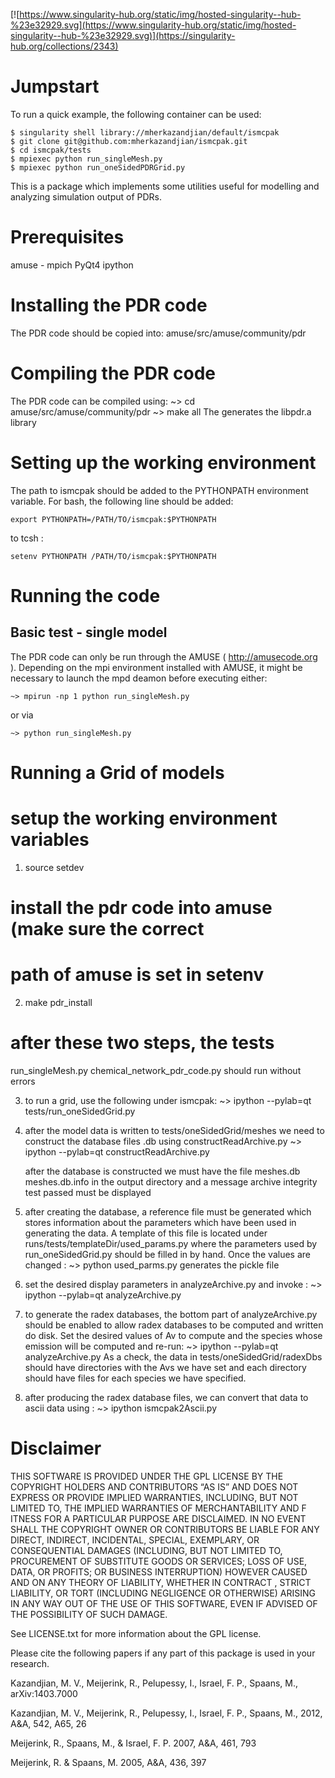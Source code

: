 [![https://www.singularity-hub.org/static/img/hosted-singularity--hub-%23e32929.svg](https://www.singularity-hub.org/static/img/hosted-singularity--hub-%23e32929.svg)](https://singularity-hub.org/collections/2343)

Jumpstart
=========
To run a quick example, the following container can be used:

    $ singularity shell library://mherkazandjian/default/ismcpak
    $ git clone git@github.com:mherkazandjian/ismcpak.git
    $ cd ismcpak/tests
    $ mpiexec python run_singleMesh.py
    $ mpiexec python run_oneSidedPDRGrid.py 

This is a package which implements some utilities useful for modelling and
analyzing simulation output of PDRs.

Prerequisites
=============
amuse  - mpich
PyQt4
ipython


Installing the PDR code
=======================
The PDR code should be copied into:
      amuse/src/amuse/community/pdr

Compiling the PDR code
======================
The PDR code can be compiled using:
    ~> cd amuse/src/amuse/community/pdr
    ~> make all
The generates the libpdr.a library

Setting up the working environment
==================================
The path to ismcpak should be added to the PYTHONPATH environment variable. For
bash, the following line should be added:

    export PYTHONPATH=/PATH/TO/ismcpak:$PYTHONPATH
   
to tcsh :

    setenv PYTHONPATH /PATH/TO/ismcpak:$PYTHONPATH

Running the code
================
  Basic test - single model
  -------------------------
  The PDR code can only be run through the AMUSE ( http://amusecode.org ).
  Depending on the mpi environment installed with AMUSE, it might be 
  necessary to launch the mpd deamon before executing either:
  
    ~> mpirun -np 1 python run_singleMesh.py
    
  or via
  
    ~> python run_singleMesh.py

Running a Grid of models
========================

# setup the working environment variables
1) source setdev

# install the pdr code into amuse (make sure the correct 
# path of amuse is set in setenv
2) make pdr_install

# after these two steps, the tests 
   run_singleMesh.py
   chemical_network_pdr_code.py
should run without errors


3) to run a grid, use the following under ismcpak:
   ~>  ipython --pylab=qt tests/run_oneSidedGrid.py

4) after the model data is written to 
      tests/oneSidedGrid/meshes
   we need to construct the database files .db using constructReadArchive.py
   ~> ipython --pylab=qt constructReadArchive.py

   after the database is constructed we must have the file 
         meshes.db  meshes.db.info
   in the output directory and a message 
         archive integrity test passed
   must be displayed

5) after creating the database, a reference file must be generated which 
   stores information about the parameters which have been used in 
   generating the data. A template of this file is located under
        runs/tests/templateDir/used_params.py
   where the parameters used by run_oneSidedGrid.py should be filled in
   by hand. Once the values are changed :
       ~> python used_parms.py
   generates the pickle file

6) set the desired display parameters in analyzeArchive.py and invoke :
     ~> ipython --pylab=qt analyzeArchive.py

7) to generate the radex databases, the bottom part of analyzeArchive.py should be enabled to
   allow radex databases to be computed and written do disk. Set the desired values of 
   Av to compute and the species whose emission will be computed and re-run: 
     ~> ipython --pylab=qt analyzeArchive.py
   As a check, the data in 
        tests/oneSidedGrid/radexDbs
   should have directories with the Avs we have set and each directory should 
   have files for each species we have specified.

8) after producing the radex database files, we can convert that data to ascii data using :
     ~> ipython ismcpak2Ascii.py   
   
Disclaimer
==========
THIS SOFTWARE IS PROVIDED UNDER THE GPL LICENSE BY THE COPYRIGHT HOLDERS AND 
CONTRIBUTORS “AS IS” AND DOES NOT EXPRESS OR PROVIDE IMPLIED WARRANTIES, 
INCLUDING, BUT NOT LIMITED TO, THE IMPLIED WARRANTIES OF MERCHANTABILITY AND F
ITNESS FOR A PARTICULAR PURPOSE ARE DISCLAIMED. IN NO EVENT SHALL THE COPYRIGHT 
OWNER OR CONTRIBUTORS BE LIABLE FOR ANY DIRECT, INDIRECT, INCIDENTAL, SPECIAL, 
EXEMPLARY, OR CONSEQUENTIAL DAMAGES (INCLUDING, BUT NOT LIMITED TO, PROCUREMENT 
OF SUBSTITUTE GOODS OR SERVICES; LOSS OF USE, DATA, OR PROFITS; OR BUSINESS 
INTERRUPTION) HOWEVER CAUSED AND ON ANY THEORY OF LIABILITY, WHETHER IN CONTRACT
, STRICT LIABILITY, OR TORT (INCLUDING NEGLIGENCE OR OTHERWISE) ARISING IN ANY 
WAY OUT OF THE USE OF THIS SOFTWARE, EVEN IF ADVISED OF THE POSSIBILITY OF SUCH 
DAMAGE. 

See LICENSE.txt for more information about the GPL license.

Please cite the following papers if any part of this package is used in your 
research. 

   Kazandjian, M. V., Meijerink, R., Pelupessy, I., Israel, F. P., Spaans, M.,
   arXiv:1403.7000

   Kazandjian, M. V., Meijerink, R., Pelupessy, I., Israel, F. P., Spaans, M.,
   2012, A&A, 542, A65, 26

   Meijerink, R., Spaans, M., & Israel, F. P. 2007, A&A, 461, 793

   Meijerink, R. & Spaans, M. 2005, A&A, 436, 397


 
